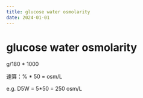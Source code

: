```yaml
---
title: glucose water osmolarity
date: 2024-01-01
---
```

# glucose water osmolarity

  g/180 * 1000

速算：% * 50 = osm/L

e.g. D5W = 5*50 = 250 osm/L
